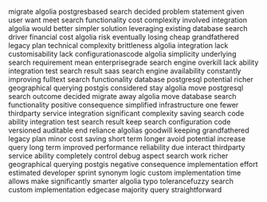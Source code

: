 migrate algolia postgresbased search decided problem statement given user want meet search functionality cost complexity involved integration algolia would better simpler solution leveraging existing database search driver financial cost algolia risk eventually losing cheap grandfathered legacy plan technical complexity brittleness algolia integration lack customisability lack configurationascode algolia simplicity underlying search requirement mean enterprisegrade search engine overkill lack ability integration test search result saas search engine availability constantly improving fulltext search functionality database postgresql potential richer geographical querying postgis considered stay algolia move postgresql search outcome decided migrate away algolia move database search functionality positive consequence simplified infrastructure one fewer thirdparty service integration significant complexity saving search code ability integration test search result keep search configuration code versioned auditable end reliance algolias goodwill keeping grandfathered legacy plan minor cost saving short term longer avoid potential increase query long term improved performance reliability due interact thirdparty service ability completely control debug aspect search work richer geographical querying postgis negative consequence implementation effort estimated developer sprint synonym logic custom implementation time allows make significantly smarter algolia typo tolerancefuzzy search custom implementation edgecase majority query straightforward